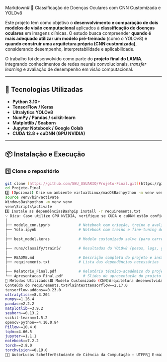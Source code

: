 Markdown# 🧠 Classificação de Doenças Oculares com CNN Customizada e YOLOv8

Este projeto tem como objetivo o **desenvolvimento e comparação de dois modelos de visão computacional** aplicados à **classificação de doenças oculares** em imagens clínicas.
O estudo busca compreender **quando é mais adequado utilizar um modelo pré-treinado** (como o YOLOv8) e **quando construir uma arquitetura própria (CNN customizada)**, considerando desempenho, interpretabilidade e aplicabilidade.

O trabalho foi desenvolvido como parte do **projeto final do LAMIA**, integrando conhecimentos de redes neurais convolucionais, *transfer learning* e avaliação de desempenho em visão computacional.

---

## 🚀 Tecnologias Utilizadas

-   **Python 3.10+**
-   **TensorFlow / Keras**
-   **Ultralytics YOLOv8**
-   **NumPy / Pandas / scikit-learn**
-   **Matplotlib / Seaborn**
-   **Jupyter Notebook / Google Colab**
-   **CUDA 12.8 + cuDNN (GPU NVIDIA)**

---

## 📦 Instalação e Execução

### 1️⃣ Clone o repositório

```bash
git clone [https://github.com/SEU_USUARIO/Projeto-Final.git](https://github.com/SEU_USUARIO/Projeto-Final.git)
cd Projeto-Final
2️⃣ (Opcional) Crie um ambiente virtualLinux/macOSBashpython -m venv venv
source venv/bin/activate
WindowsBashpython -m venv venv
venv\Scripts\activate
3️⃣ Instale as dependênciasBashpip install -r requirements.txt
💡 Dica: Caso utilize GPU NVIDIA, verifique se CUDA e cuDNN estão configurados corretamente.4️⃣ Execute os notebooksAbra no Jupyter Notebook ou Google Colab:modelo_cnn.ipynb → Treinamento e avaliação do modelo customizadoYolo.ipynb → Treinamento e fine-tuning do YOLOv8n-cls🗂️ Estrutura do ProjetoPlaintext📂 Projeto-Final/
│
├── modelo_cnn.ipynb             # Notebook com criação, treino e avaliação da CNN
├── Yolo.ipynb                   # Notebook com treino e fine-tuning do YOLOv8n-cls
│
├── best_model.keras             # Modelo customizado salvo (para carregamento direto)
│
├── runs/classify/train5/        # Resultados do YOLOv8 (pesos, logs, gráficos e métricas)
│
├── README.md                    # Descrição completa do projeto e instruções de uso
├── requirements.txt             # Lista das dependências necessárias
│
├── Relatorio_Final.pdf          # Relatório técnico-acadêmico do projeto
└── Apresentacao_Final.pdf         # Slides de apresentação do projeto
🧠 Métodos Utilizados🟪 Modelo Customizado (CNN)Arquitetura desenvolvida do zero, com camadas convolucionais, pooling e blocos densos.Uso de Batch Normalization e Spatial Dropout para estabilidade e regularização.Data Augmentation leve (flip, rotação, brilho, contraste) para aumentar a diversidade sem distorcer padrões clínicos.Otimizador AdamW com Cosine Decay Restarts e Early Stopping.Divisão: 80% treino / 20% validação.Treinamento de 80 épocas com monitoramento de perda e acurácia.🟩 YOLOv8n-cls (Pré-treinado)Modelo da Ultralytics, baseado em arquitetura anchor-free, ajustado via fine-tuning.Imagens redimensionadas para 224×224 e normalizadas.Data augmentation leve (RandAugment com flips, rotações e variações de cor).Otimizador AdamW com warmup e Automatic Mixed Precision (AMP).Divisão: 90% treino / 10% teste.Treinamento de 100 épocas, com convergência rápida e estável.📊 Resultados Obtidos🟦 Modelo CNN CustomizadoAcurácia de validação: 80,2%F1-score médio: 0,80Bom desempenho em Cataract e RetinopathyVantagem: interpretável e ajustávelDesvantagem: tempo de treino maior e sensível à memória🟣 YOLOv8n-clsAcurácia Top-1: 93,4%Acurácia Top-5: 100%Treinamento rápido e leve (~18 minutos)Vantagem: alta generalização, estabilidade e eficiênciaDesvantagem: menor interpretabilidade clínica🧩 Comparativo de AbordagensAspectoYOLOv8n-cls (Pré-treinado)CNN Customizada (do zero)Base de treinamentoFine-tuning sobre modelo pré-treinadoTreino completo do zeroPré-processamentoRedimensionamento (224×224), normalização 0–1Igual ao YOLOv8Data AugmentationRandAugment leveTransformações leves e controladasRegularizaçãoWeight DecayBatchNorm + Spatial DropoutOtimizaçãoAdamW + Warmup + AMPAdamW + Cosine Decay Restarts + EarlyStoppingÉpocas / Batch100 / 1680 / 32Acurácia final93,4%80,2%InterpretaçãoDifícil (modelo fechado)Alta (camadas visíveis)🎯 ConclusõesA comparação entre as duas abordagens demonstrou que a escolha entre um modelo pré-treinado e um modelo desenvolvido do zero depende do propósito e do contexto do projeto.Modelos pré-treinados (como o YOLOv8) são ideais quando há poucos dados, limitação de tempo e foco em desempenho.São rápidos, eficientes e alcançam alta acurácia com mínimo ajuste.Entretanto, sua arquitetura complexa reduz a explicabilidade.Modelos customizados são indicados quando se busca compreensão detalhada, transparência e controle.Permitem explorar os efeitos de cada camada e técnica de regularização, sendo mais adequados para pesquisa e validação científica, especialmente em domínios sensíveis como o clínico.➡️ Em síntese:YOLOv8 → desempenho e eficiência.CNN própria → controle e interpretabilidade.As duas abordagens são complementares e contribuem para um entendimento mais profundo de como redes neurais podem ser aplicadas em contextos médicos.📄 Documentação📘 Relatório Técnico — Projeto Final🎤 Apresentação de Slides — Projeto Final🧩 DependênciasTodas as bibliotecas necessárias estão listadas no arquivo requirements.txt.Para instalar, execute:Bashpip install -r requirements.txt
Conteúdo do requirements.txtPlaintexttensorflow==2.17.0
tensorflow-addons==0.23.0
ultralytics==8.3.204
numpy==1.26.4
pandas==2.2.2
matplotlib==3.9.2
seaborn==0.13.2
scikit-learn==1.5.2
opencv-python==4.10.0.84
Pillow==10.4.0
tqdm==4.66.5
jupyter==1.1.1
notebook==7.2.2
torch==2.8.0
torchvision==0.19.0
👨‍💻 AutorLucas SchefferEstudante de Ciência da Computação — UTFPR📧 E-mail: lshundsdorfer@gmail.com🔗 LinkedIn: linkedin.com/in/lucas-scheffer-344a36325💻 GitHub: github.com/lucaschefferh
